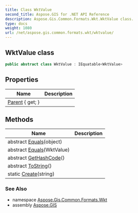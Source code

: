 ```yaml
---
title: Class WktValue
second_title: Aspose.GIS for .NET API Reference
description: Aspose.Gis.Common.Formats.Wkt.WktValue class. 
type: docs
weight: 1080
url: /net/aspose.gis.common.formats.wkt/wktvalue/
---
```

## WktValue class

```csharp
public abstract class WktValue : IEquatable<WktValue>
```

## Properties

| Name | Description |
| --- | --- |
| [Parent](../../aspose.gis.common.formats.wkt/wktvalue/parent/) { get; } |  |

## Methods

| Name | Description |
| --- | --- |
| abstract [Equals](../../aspose.gis.common.formats.wkt/wktvalue/equals/#equals_1)(object) |  |
| abstract [Equals](../../aspose.gis.common.formats.wkt/wktvalue/equals/#equals)(WktValue) |  |
| abstract [GetHashCode](../../aspose.gis.common.formats.wkt/wktvalue/gethashcode/)() |  |
| abstract [ToString](../../aspose.gis.common.formats.wkt/wktvalue/tostring/)() |  |
| static [Create](../../aspose.gis.common.formats.wkt/wktvalue/create/)(string) |  |

### See Also

* namespace [Aspose.Gis.Common.Formats.Wkt](../../aspose.gis.common.formats.wkt/)
* assembly [Aspose.GIS](../../)


